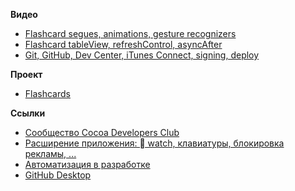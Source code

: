 **Видео**

- [Flashcard segues, animations, gesture recognizers](https://youtu.be/q8sSGeiHxMA)
- [Flashcard tableView, refreshControl, asyncAfter](https://youtu.be/sQ6XmAxeSao)
- [Git, GitHub, Dev Center, iTunes Connect, signing, deploy](https://youtu.be/_PqTwkneIU0)

**Проект**

- [Flashcards](https://github.com/m4rr/MosCoding/tree/master/Flashcards)

**Ссылки**

- [Сообщество Cocoa Developers Club](http://cocoadevelopers.club)
- [Расширение приложения:  watch, клавиатуры, блокировка рекламы, ...](https://developer.apple.com/library/content/documentation/General/Conceptual/ExtensibilityPG/index.html#//apple_ref/doc/uid/TP40014214-CH20-SW1)
- [Автоматизация в разработке](https://fastlane.tools)
- [GitHub Desktop](https://desktop.github.com)
